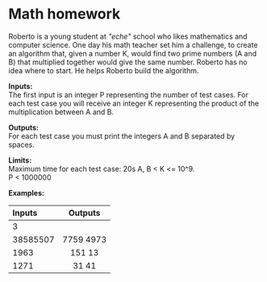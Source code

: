 # Math homework

Roberto is a young student at _"eche"_ school who likes mathematics and computer science. One day
his math teacher set him a challenge, to create an algorithm that, given a number K, would find two
prime numbers (A and B) that multiplied together would give the same number. Roberto has no idea
where to start. He helps Roberto build the algorithm.

__Inputs:__ <br/>
The first input is an integer P representing the number of test cases. For each test case you will
receive an integer K representing the product of the multiplication between A and B.

__Outputs:__ <br/>
For each test case you must print the integers A and B separated by spaces.

__Limits:__ <br/>
Maximum time for each test case: 20s A, B < K <= 10^9. <br/>
P < 1000000

__Examples:__ <br/>

|Inputs    | Outputs   |
|:---------|:---------:|
|3         |           |
|38585507  | 7759 4973 |
|1963      | 151 13    |
|1271      | 31 41     |
